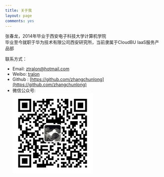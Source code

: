 ```yaml
---
title: 关于我
layout: page
comments: yes
---
```

张春龙，2014年毕业于西安电子科技大学计算机学院  
毕业至今就职于华为技术有限公司西安研究所，当前隶属于CloudBU IaaS服务产品部


联系方式：
- Email: <ztralon@hotmail.com>      
- Weibo: [tralon](http://weibo.com/u/1718500982)      
- Github : [https://github.com/zhangchunlong](https://github.com/zhangchunlong) 
- 微信公众号:  
  ![微信公众号](/media/pic/me/my_webchat.jpg)

